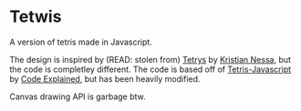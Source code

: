 # Tetwis

A version of tetris made in Javascript.

The design is inspired by (READ: stolen from) [Tetrys](https://chrome.google.com/webstore/detail/tetrys/bnchicpgbdgahiecgofdabidjihblaff) by [Kristian Nessa](https://github.com/kris10ansn), but the code is completley different.
The code is based off of [Tetris-Javascript](https://github.com/CodeExplainedRepo/Tetris-JavaScript) by [Code Explained](https://www.youtube.com/c/CodeExplained), but has been heavily modified.


Canvas drawing API is garbage btw.
